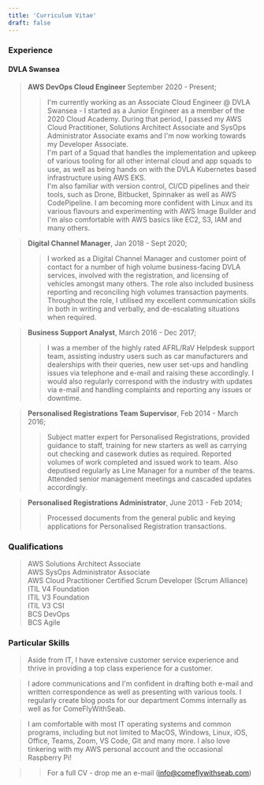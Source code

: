 ```yaml
---
title: 'Curriculum Vitae'
draft: false
---
```


### Experience

#### DVLA Swansea

> **AWS DevOps Cloud Engineer** September 2020 - Present;
>> I'm currently working as an Associate Cloud Engineer @ DVLA Swansea - I started as a Junior Engineer as a member of the 2020 Cloud Academy.
During that period, I passed my AWS Cloud Practitioner, Solutions Architect Associate and SysOps Administrator Associate exams and I'm now working towards my Developer Associate.  
I'm part of a Squad that handles the implementation and upkeep of various tooling for all other internal cloud and app squads to use, as well as being hands on with the DVLA Kubernetes based infrastructure using AWS EKS.  
I'm also familiar with version control, CI/CD pipelines and their tools, such as Drone, Bitbucket, Spinnaker as well as AWS CodePipeline.
I am becoming more confident with Linux and its various flavours and experimenting with AWS Image Builder and I'm also comfortable with AWS basics like EC2, S3, IAM and many others.

> **Digital Channel Manager**, Jan 2018 - Sept 2020;
>> I worked as a Digital Channel Manager and customer point of contact for a number of high volume business-facing DVLA services, involved with the registration, and licensing of vehicles amongst many others. The role also included business reporting and reconciling high volumes transaction payments. 
Throughout the role, I utilised my excellent communication skills in both in writing and verbally, and de-escalating situations when required. 

> **Business Support Analyst**, March 2016 - Dec 2017;
>> I was a member of the highly rated AFRL/RaV Helpdesk support team, assisting industry users such as car manufacturers and dealerships with their queries, new user set-ups and handling issues via telephone and e-mail and raising these accordingly. I would also regularly correspond with the industry with updates via e-mail and handling complaints and reporting any issues or downtime.

> **Personalised Registrations Team Supervisor**, Feb 2014 - March 2016;
>> Subject matter expert for Personalised Registrations, provided guidance to staff, training for new starters as well as carrying out checking and casework duties as required. Reported volumes of work completed and issued work to team. Also deputised regularly as Line Manager for a number of the teams. Attended senior management meetings and cascaded updates accordingly. 

> **Personalised Registrations Administrator**, June 2013 - Feb 2014;
>> Processed documents from the general public and keying applications for Personalised Registration transactions.

<!-- #### ASDA Swansea

> **Home Shopping Delivery Driver** 
>> Delivered goods to ASDA online grocery customers all across South West Wales. Required particular care with van checks and inspections as well as driving swiftly but courteously and providing a first class customer service at the doorstep.  
Also a RoSPA assessed and qualified driver and trained to assess other drivers in the department for regular proficiency checks as well as reviewing new drivers as part of their interview process.  -->

### Qualifications

> AWS Solutions Architect Associate  
AWS SysOps Administrator Associate  
AWS Cloud Practitioner 
Certified Scrum Developer (Scrum Alliance)
ITIL V4 Foundation  
ITIL V3 Foundation  
ITIL V3 CSI  
BCS DevOps  
BCS Agile  
<!-- NVQ Level 2 in Business Administration  
HND in Popular Music  
9 GCSEs at Grades A*-B -->

### Particular Skills

>Aside from IT, I have extensive customer service experience and thrive in providing a top class experience for a customer.

>I adore communications and I'm confident in drafting both e-mail and written correspondence as well as presenting with various tools. I regularly create blog posts for our department Comms internally as well as for ComeFlyWithSeab.

> I am comfortable with most IT operating systems and common programs, including but not limited to MacOS, Windows, Linux, iOS, Office, Teams, Zoom, VS Code, Git and many more. I also love tinkering with my AWS personal account and the occasional Raspberry Pi!

>> For a full CV - drop me an e-mail (info@comeflywithseab.com)